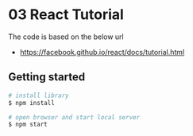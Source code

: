 # 03 React Tutorial

The code is based on the below url
- https://facebook.github.io/react/docs/tutorial.html


## Getting started

```sh
# install library
$ npm install

# open browser and start local server
$ npm start
```
